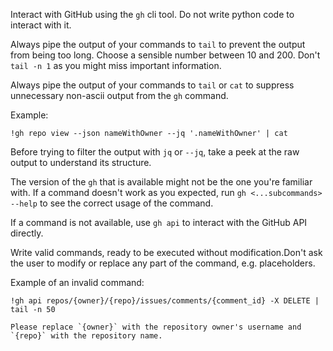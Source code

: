 Interact with GitHub using the `gh` cli tool. Do not write python code to interact with it.

Always pipe the output of your commands to `tail` to prevent the output from being too long. Choose a sensible number between 10 and 200. Don't `tail -n 1` as you might miss important information.

Always pipe the output of your commands to `tail` or `cat` to suppress unnecessary non-ascii output from the `gh` command.

Example:

    !gh repo view --json nameWithOwner --jq '.nameWithOwner' | cat

Before trying to filter the output with `jq` or `--jq`, take a peek at the raw output to understand its structure.

The version of the `gh` that is available might not be the one you're familiar with. If a command doesn't work as you expected, run `gh <...subcommands> --help` to see the correct usage of the command.

If a command is not available, use `gh api` to interact with the GitHub API directly.

Write valid commands, ready to be executed without modification.Don't ask the user to modify or replace any part of the command, e.g. placeholders.

Example of an invalid command:

    !gh api repos/{owner}/{repo}/issues/comments/{comment_id} -X DELETE | tail -n 50

    Please replace `{owner}` with the repository owner's username and `{repo}` with the repository name.
